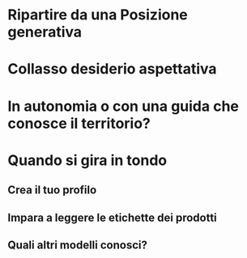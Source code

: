# Ripartire da una Posizione generativa

# Collasso desiderio aspettativa

# In autonomia o con una guida che conosce il territorio?

# Quando si gira in tondo 


## Crea il tuo profilo



## Impara a leggere le etichette dei prodotti

## Quali altri modelli conosci?
<!--stackedit_data:
eyJoaXN0b3J5IjpbLTMxNjY4NDc2NCw2Mjg3NzEzMiwxNDI3Mj
Q3NDI2XX0=
-->